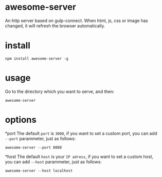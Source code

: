 # awesome-server
An http server based on gulp-connect.  When html, js, css or image has changed, it will refresh the browser automatically.

# install
```
npm install awesome-server -g
```

# usage
Go to the directory which you want to serve, and then:

```
awesome-server
```

# options
*port
The default `port` is `3000`, if you want to set a custom port, you can add `--port` parammeter, just as follows:
```
awesome-server --port 8080
```

*host
The default `host` is your `IP adress`, if you want to set a custom host, you can add `--host` parammeter, just as follows:
```
awesome-server --host localhost
```

